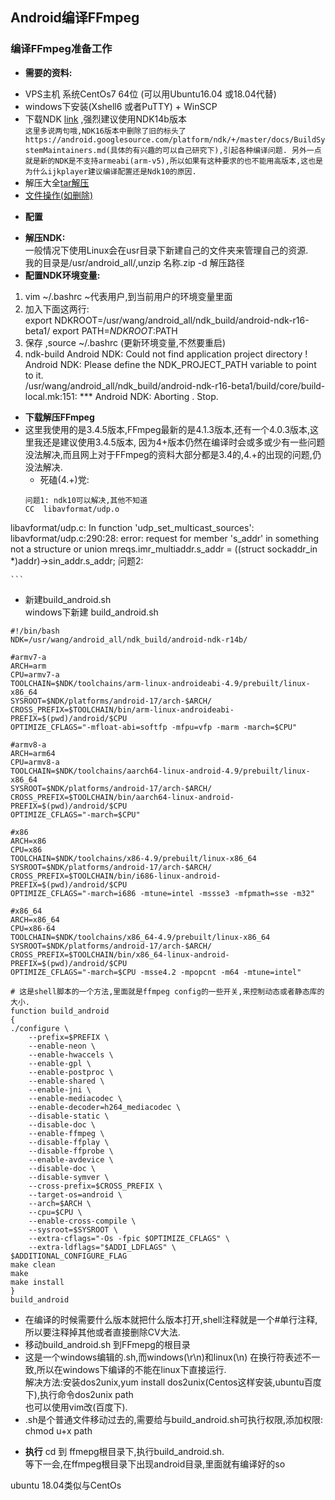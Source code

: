 ## Android编译FFmpeg 
### 编译FFmpeg准备工作
- **需要的资料:**  
* VPS主机 系统CentOs7 64位 (可以用Ubuntu16.04 或18.04代替)
* windows下安装(Xshell6 或者PuTTY)  + WinSCP
* 下载NDK [link](https://www.androiddevtools.cn/) ,强烈建议使用NDK14b版本  
  `这里多说两句哦,NDK16版本中删除了旧的标头了https://android.googlesource.com/platform/ndk/+/master/docs/BuildSystemMaintainers.md(具体的有兴趣的可以自己研究下),引起各种编译问题. 另外一点就是新的NDK是不支持armeabi(arm-v5),所以如果有这种要求的也不能用高版本,这也是为什么ijkplayer建议编译配置还是Ndk10的原因.`
* 解压大全[tar解压](https://www.jianshu.com/p/3d9effeef575)
* [文件操作(如删除)](https://blog.csdn.net/nicolas12/article/details/80890811)  
- **配置**
* **解压NDK:**  
一般情况下使用Linux会在usr目录下新建自己的文件夹来管理自己的资源.  
我的目录是/usr/android_all/,unzip 名称.zip -d 解压路径 
* **配置NDK环境变量:**  
1. vim ~/.bashrc  ~代表用户,到当前用户的环境变量里面
2. 加入下面这两行:  
    export NDKROOT=/usr/wang/android_all/ndk_build/android-ndk-r16-beta1/
    export PATH=$NDKROOT:$PATH
3. 保存 ,source ~/.bashrc (更新环境变量,不然要重启)
4. ndk-build 
    Android NDK: Could not find application project directory !    
    Android NDK: Please define the NDK_PROJECT_PATH variable to point to it.    
    /usr/wang/android_all/ndk_build/android-ndk-r16-beta1/build/core/build-local.mk:151: *** Android NDK: Aborting    .  Stop.   
* **下载解压FFmpeg**
* 这里我使用的是3.4.5版本,FFmpeg最新的是4.1.3版本,还有一个4.0.3版本,这里我还是建议使用3.4.5版本, 因为4+版本仍然在编译时会或多或少有一些问题没法解决,而且网上对于FFmpeg的资料大部分都是3.4的,4.+的出现的问题,仍没法解决. 
	* 死磕(4.+)党:  
	```
	问题1: ndk10可以解决,其他不知道
	CC	libavformat/udp.o
libavformat/udp.c: In function 'udp_set_multicast_sources':
libavformat/udp.c:290:28: error: request for member 's_addr' in something not a structure or union
         mreqs.imr_multiaddr.s_addr = ((struct sockaddr_in *)addr)->sin_addr.s_addr;
    问题2:
    
	```
	
- 新建build_android.sh  
windows下新建 build_android.sh  
```
#!/bin/bash
NDK=/usr/wang/android_all/ndk_build/android-ndk-r14b/

#armv7-a
ARCH=arm
CPU=armv7-a
TOOLCHAIN=$NDK/toolchains/arm-linux-androideabi-4.9/prebuilt/linux-x86_64
SYSROOT=$NDK/platforms/android-17/arch-$ARCH/
CROSS_PREFIX=$TOOLCHAIN/bin/arm-linux-androideabi-
PREFIX=$(pwd)/android/$CPU
OPTIMIZE_CFLAGS="-mfloat-abi=softfp -mfpu=vfp -marm -march=$CPU"

#armv8-a
ARCH=arm64
CPU=armv8-a
TOOLCHAIN=$NDK/toolchains/aarch64-linux-android-4.9/prebuilt/linux-x86_64
SYSROOT=$NDK/platforms/android-17/arch-$ARCH/
CROSS_PREFIX=$TOOLCHAIN/bin/aarch64-linux-android-
PREFIX=$(pwd)/android/$CPU
OPTIMIZE_CFLAGS="-march=$CPU"

#x86
ARCH=x86
CPU=x86
TOOLCHAIN=$NDK/toolchains/x86-4.9/prebuilt/linux-x86_64
SYSROOT=$NDK/platforms/android-17/arch-$ARCH/
CROSS_PREFIX=$TOOLCHAIN/bin/i686-linux-android-
PREFIX=$(pwd)/android/$CPU
OPTIMIZE_CFLAGS="-march=i686 -mtune=intel -mssse3 -mfpmath=sse -m32"

#x86_64
ARCH=x86_64
CPU=x86-64
TOOLCHAIN=$NDK/toolchains/x86_64-4.9/prebuilt/linux-x86_64
SYSROOT=$NDK/platforms/android-17/arch-$ARCH/
CROSS_PREFIX=$TOOLCHAIN/bin/x86_64-linux-android-
PREFIX=$(pwd)/android/$CPU
OPTIMIZE_CFLAGS="-march=$CPU -msse4.2 -mpopcnt -m64 -mtune=intel"

# 这是shell脚本的一个方法,里面就是ffmpeg config的一些开关,来控制动态或者静态库的大小.
function build_android
{
./configure \
    --prefix=$PREFIX \
    --enable-neon \
    --enable-hwaccels \
    --enable-gpl \
    --enable-postproc \
    --enable-shared \
    --enable-jni \
    --enable-mediacodec \
    --enable-decoder=h264_mediacodec \
    --disable-static \
    --disable-doc \
    --enable-ffmpeg \
    --disable-ffplay \
    --disable-ffprobe \
    --enable-avdevice \
    --disable-doc \
    --disable-symver \
    --cross-prefix=$CROSS_PREFIX \
    --target-os=android \
    --arch=$ARCH \
    --cpu=$CPU \
    --enable-cross-compile \
    --sysroot=$SYSROOT \
    --extra-cflags="-Os -fpic $OPTIMIZE_CFLAGS" \
    --extra-ldflags="$ADDI_LDFLAGS" \
$ADDITIONAL_CONFIGURE_FLAG
make clean
make
make install
}
build_android
```
- 在编译的时候需要什么版本就把什么版本打开,shell注释就是一个#单行注释,所以要注释掉其他或者直接删除CV大法.
- 移动build_android.sh 到FFmepg的根目录
- 这是一个windows编辑的.sh,而windows(\r\n)和linux(\n) 在换行符表述不一致,所以在windows下编译的不能在linux下直接运行.  
解决方法:安装dos2unix,yum install dos2unix(Centos这样安装,ubuntu百度下),执行命令dos2unix path  
也可以使用vim改(百度下).
- .sh是个普通文件移动过去的,需要给与build_android.sh可执行权限,添加权限: chmod u+x path  
* **执行**
cd 到 ffmepg根目录下,执行build_android.sh.  
等下一会,在ffmpeg根目录下出现android目录,里面就有编译好的so



ubuntu 18.04类似与CentOs